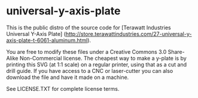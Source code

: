 universal-y-axis-plate
======================
This is the public distro of the source code for [Terawatt Industries Universal Y-Axis Plate] (http://store.terawattindustries.com/27-universal-y-axis-plate-t-6061-aluminum.html).

You are free to modify these files under a Creative Commons 3.0 Share-Alike Non-Commercial license.  The cheapest way to make a y-plate is by printing this SVG (at 1:1 scale) on a regular printer, using that as a cut and drill guide.  If you have access to a CNC or laser-cutter you can also download the file and have it made on a machine.

See LICENSE.TXT for complete license terms.
